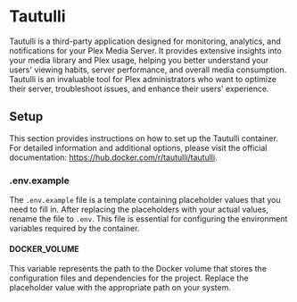 # Tautulli

Tautulli is a third-party application designed for monitoring, analytics, and notifications for your Plex Media Server. It provides extensive insights into your media library and Plex usage, helping you better understand your users' viewing habits, server performance, and overall media consumption. Tautulli is an invaluable tool for Plex administrators who want to optimize their server, troubleshoot issues, and enhance their users' experience.

## Setup

This section provides instructions on how to set up the Tautulli container. For detailed information and additional options, please visit the official documentation: https://hub.docker.com/r/tautulli/tautulli.

### .env.example

The `.env.example` file is a template containing placeholder values that you need to fill in. After replacing the placeholders with your actual values, rename the file to `.env`. This file is essential for configuring the environment variables required by the container.

#### DOCKER_VOLUME

This variable represents the path to the Docker volume that stores the configuration files and dependencies for the project. Replace the placeholder value with the appropriate path on your system.
